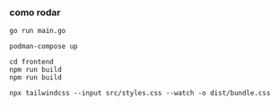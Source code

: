 ### como rodar

```
go run main.go
```

```
podman-compose up
```

```
cd frontend
npm run build
npm run build
```

```
npx tailwindcss --input src/styles.css --watch -o dist/bundle.css
```
